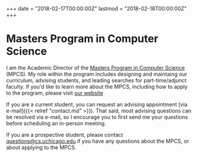 +++
date = "2018-02-17T00:00:00Z"
lastmod = "2018-02-18T00:00:00Z"
+++

Masters Program in Computer Science
===================================

I am the Academic Director of the [Masters Program in Computer Science](https://csmasters.uchicago.edu) (MPCS). My role within the program includes designing and maintaing our curriculum, advising students, and leading searches for part-time/adjunct faculty. If you'd like to learn more about the MPCS, including how to apply to the program, please visit [our website](https://csmasters.uchicago.edu)

If you are a current student, you can request an advising appointment [via e-mail]({{< relref "contact.md" >}}). That said, most advising questions can be resolved via e-mail, so I encourage you to first send me your questions before scheduling an in-person meeting.

If you are a prospective student, please contact [questions@cs.uchicago.edu](mailto:questions.cs.uchicago.edu) if you have any questions about the MPCS, or about applying to the MPCS.
